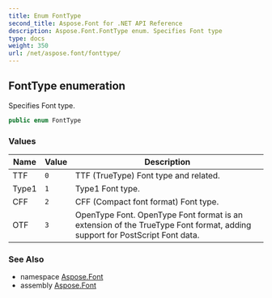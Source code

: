 ```yaml
---
title: Enum FontType
second_title: Aspose.Font for .NET API Reference
description: Aspose.Font.FontType enum. Specifies Font type
type: docs
weight: 350
url: /net/aspose.font/fonttype/
---
```

## FontType enumeration

Specifies Font type.

```csharp
public enum FontType
```

### Values

| Name | Value | Description |
| --- | --- | --- |
| TTF | `0` | TTF (TrueType) Font type and related. |
| Type1 | `1` | Type1 Font type. |
| CFF | `2` | CFF (Compact font format) Font type. |
| OTF | `3` | OpenType Font. OpenType Font format is an extension of the TrueType Font format, adding support for PostScript Font data. |

### See Also

* namespace [Aspose.Font](../../aspose.font/)
* assembly [Aspose.Font](../../)



